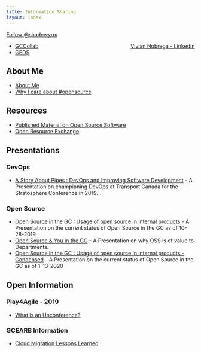 ```yaml
---
title: Information Sharing
layout: index
---
```


<div>
  
  <a href="https://twitter.com/shadewyrm?ref_src=twsrc%5Etfw" class="twitter-follow-button" data-show-count="false">Follow @shadewyrm</a><script async src="https://platform.twitter.com/widgets.js" charset="utf-8"></script>

  <script type="text/javascript" src="https://platform.linkedin.com/badges/js/profile.js" async defer></script>

  <div style="float:right;" class="LI-profile-badge"  data-version="v1" data-size="medium" data-locale="en_US" data-type="horizontal" data-theme="light" data-vanity="vivian-nobrega-782481160"><a class="LI-simple-link" href='https://ca.linkedin.com/in/vivian-nobrega-782481160?trk=profile-badge'>Vivian Nobrega - LinkedIn</a></div>
  
</div>

* [GCCollab](https://gccollab.ca/profile/Vivian.Nobrega)
* [GEDS](https://gcdirectory-gcannuaire.ssc-spc.gc.ca/en/GCD/?pgid=015&dn=cn%3DNobrega%5C%2C+Vivian%2Cou%3DESP-PSI%2Cou%3DCTO-DPT%2Cou%3DOCIO-BDPI%2Cou%3DTBS-SCT%2Co%3Dgc%2Cc%3Dca)

## About Me

* [About Me](about-me.html)
* [Why I care about #opensource](blogs/why-i-oss.html)

## Resources

* [Published Material on Open Source Software](https://www.canada.ca/en/government/system/digital-government/open-source-software.html)
* [Open Resource Exchange](https://canada-ca.github.io/ore-ero/)

## Presentations

### DevOps

* [A Story About Pipes : DevOps and Improving Software Development](presentations/a-story-about-pipes.html) - A Presentation on championing DevOps at Transport Canada for the Stratosphere Conference in 2019.

### Open Source

* [Open Source in the GC : Usage of open source in internal products](presentations/open-source-in-the-gc.html) - A Presentation on the current status of Open Source in the GC as of 10-28-2019.
* [Open Source & You in the GC](presentations/oss-and-you-in-the-gc.html) - A Presentation on why OSS is of value to Departments.
* [Open Source in the GC : Usage of open source in internal products - Condensed](presentations/open-source-in-the-gc2.html) - A Presentation on the current status of Open Source in the GC as of 1-13-2020

## Open Information

### Play4Agile - 2019

* [What is an Unconference?](blogs/play4agile-unconference.html)

### GCEARB Information

* [Cloud Migration Lessons Learned](blogs/gc-wlm-lessonslearned.html)
